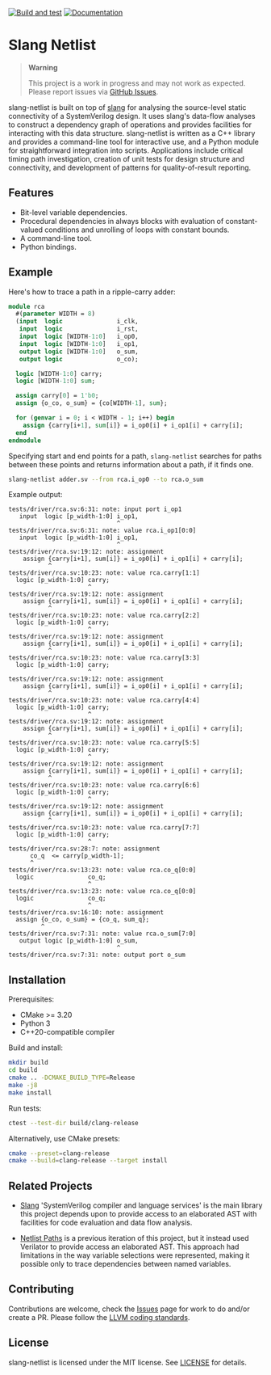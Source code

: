 [![Build and test](https://github.com/jameshanlon/slang-netlist/actions/workflows/build.yml/badge.svg)](https://github.com/jameshanlon/slang-netlist/actions/workflows/build.yml)
[![Documentation](https://github.com/jameshanlon/slang-netlist/actions/workflows/docs.yml/badge.svg)](https://github.com/jameshanlon/slang-netlist/actions/workflows/docs.yml)

# Slang Netlist

> **Warning**
>
> This project is a work in progress and may not work as expected. Please report issues via [GitHub Issues](https://github.com/jameshanlon/slang-netlist/issues).

slang-netlist is built on top of [slang](https://sv-lang.com) for analysing the
source-level static connectivity of a SystemVerilog design. It uses slang's
data-flow analyses to construct a dependency graph of operations and provides
facilities for interacting with this data structure.  slang-netlist is written
as a C++ library and provides a command-line tool for interactive use, and a
Python module for straightforward integration into scripts. Applications include
critical timing path investigation, creation of unit tests for design structure
and connectivity, and development of patterns for quality-of-result reporting.


## Features

- Bit-level variable dependencies.
- Procedural dependencies in always blocks with evaluation of
  constant-valued conditions and unrolling of loops with constant bounds.
- A command-line tool.
- Python bindings.

## Example

Here's how to trace a path in a ripple-carry adder:

```systemverilog
module rca
  #(parameter WIDTH = 8)
  (input  logic               i_clk,
   input  logic               i_rst,
   input  logic [WIDTH-1:0]   i_op0,
   input  logic [WIDTH-1:0]   i_op1,
   output logic [WIDTH-1:0]   o_sum,
   output logic               o_co);

  logic [WIDTH-1:0] carry;
  logic [WIDTH-1:0] sum;

  assign carry[0] = 1'b0;
  assign {o_co, o_sum} = {co[WIDTH-1], sum};

  for (genvar i = 0; i < WIDTH - 1; i++) begin
    assign {carry[i+1], sum[i]} = i_op0[i] + i_op1[i] + carry[i];
  end
endmodule
```

Specifying start and end points for a path, ``slang-netlist`` searches for paths
between these points and returns information about a path, if it finds one.

```sh
slang-netlist adder.sv --from rca.i_op0 --to rca.o_sum
```

Example output:

```
tests/driver/rca.sv:6:31: note: input port i_op1
   input  logic [p_width-1:0] i_op1,
                              ^
tests/driver/rca.sv:6:31: note: value rca.i_op1[0:0]
   input  logic [p_width-1:0] i_op1,
                              ^
tests/driver/rca.sv:19:12: note: assignment
    assign {carry[i+1], sum[i]} = i_op0[i] + i_op1[i] + carry[i];
           ^
tests/driver/rca.sv:10:23: note: value rca.carry[1:1]
  logic [p_width-1:0] carry;
                      ^
tests/driver/rca.sv:19:12: note: assignment
    assign {carry[i+1], sum[i]} = i_op0[i] + i_op1[i] + carry[i];
           ^
tests/driver/rca.sv:10:23: note: value rca.carry[2:2]
  logic [p_width-1:0] carry;
                      ^
tests/driver/rca.sv:19:12: note: assignment
    assign {carry[i+1], sum[i]} = i_op0[i] + i_op1[i] + carry[i];
           ^
tests/driver/rca.sv:10:23: note: value rca.carry[3:3]
  logic [p_width-1:0] carry;
                      ^
tests/driver/rca.sv:19:12: note: assignment
    assign {carry[i+1], sum[i]} = i_op0[i] + i_op1[i] + carry[i];
           ^
tests/driver/rca.sv:10:23: note: value rca.carry[4:4]
  logic [p_width-1:0] carry;
                      ^
tests/driver/rca.sv:19:12: note: assignment
    assign {carry[i+1], sum[i]} = i_op0[i] + i_op1[i] + carry[i];
           ^
tests/driver/rca.sv:10:23: note: value rca.carry[5:5]
  logic [p_width-1:0] carry;
                      ^
tests/driver/rca.sv:19:12: note: assignment
    assign {carry[i+1], sum[i]} = i_op0[i] + i_op1[i] + carry[i];
           ^
tests/driver/rca.sv:10:23: note: value rca.carry[6:6]
  logic [p_width-1:0] carry;
                      ^
tests/driver/rca.sv:19:12: note: assignment
    assign {carry[i+1], sum[i]} = i_op0[i] + i_op1[i] + carry[i];
           ^
tests/driver/rca.sv:10:23: note: value rca.carry[7:7]
  logic [p_width-1:0] carry;
                      ^
tests/driver/rca.sv:28:7: note: assignment
      co_q  <= carry[p_width-1];
      ^
tests/driver/rca.sv:13:23: note: value rca.co_q[0:0]
  logic               co_q;
                      ^
tests/driver/rca.sv:13:23: note: value rca.co_q[0:0]
  logic               co_q;
                      ^
tests/driver/rca.sv:16:10: note: assignment
  assign {o_co, o_sum} = {co_q, sum_q};
         ^
tests/driver/rca.sv:7:31: note: value rca.o_sum[7:0]
   output logic [p_width-1:0] o_sum,
                              ^
tests/driver/rca.sv:7:31: note: output port o_sum
```

## Installation

Prerequisites:
- CMake >= 3.20
- Python 3
- C++20-compatible compiler

Build and install:

```sh
mkdir build
cd build
cmake .. -DCMAKE_BUILD_TYPE=Release
make -j8
make install
```

Run tests:

```sh
ctest --test-dir build/clang-release
```

Alternatively, use CMake presets:

```sh
cmake --preset=clang-release
cmake --build=clang-release --target install
```

## Related Projects

- [Slang](https://github.com/MikePopoloski/slang) 'SystemVerilog compiler and
  language services' is the main library this project depends upon to provide
  access to an elaborated AST with facilities for code evaluation and data flow
  analysis.

- [Netlist Paths](https://github.com/jameshanlon/netlist-paths) is a previous
  iteration of this project, but it instead used Verilator to provide access an
  elaborated AST. This approach had limitations in the way variable selections
  were represented, making it possible only to trace dependencies between named
  variables.

## Contributing

Contributions are welcome, check the [Issues](https://github.com/jameshanlon/slang-netlist/issues)
page for work to do and/or create a PR. Please follow the
[LLVM coding standards](https://llvm.org/docs/CodingStandards.html).

## License

slang-netlist is licensed under the MIT license. See [LICENSE](LICENSE) for details.
